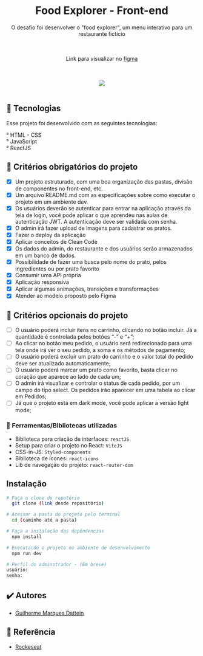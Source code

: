 <div align="center"> 
  <h1>Food Explorer - Front-end</h1>
  O desafio foi desenvolver o "food explorer", um menu interativo para um restaurante fictício </br></br></br>
  <p>Link para visualizar no <a href="https://www.figma.com/file/Kg1qaLFNZy9dd0vxbGYjm9/food-explorer-v2-(Community)?node-id=5%3A980&mode=dev" target="_blank">figma</a></p>
  </br></br>
  <img src="https://github.com/GuiDattein/foodexplorer-frontend/assets/91683433/57987e04-1e25-4685-9005-cacf39cd981e" />
</div></br>

<h2>
  🚀 Tecnologias
</h2>

<p>
  Esse projeto foi desenvolvido com as seguintes tecnologias:

  ° HTML - CSS </br>
  ° JavaScript</br>
  ° ReactJS</br>
</p>

## 🎯 Critérios obrigatórios do projeto

- [x] Um projeto estruturado, com uma boa organização das pastas, divisão de componentes no front-end, etc.
- [x] Um arquivo README.md com as especificações sobre como executar o projeto em um ambiente dev.
- [x] Os usuários deverão se autenticar para entrar na aplicação através da tela de login, você pode aplicar o que aprendeu nas aulas de autenticação JWT. A autenticação deve ser validada com senha.
- [x] O admin irá fazer upload de imagens para cadastrar os pratos.
- [x] Fazer o deploy da aplicação
- [x] Aplicar conceitos de Clean Code
- [x] Os dados do admin, do restaurante e dos usuários serão armazenados em um banco de dados.
- [x] Possibilidade de fazer uma busca pelo nome do prato, pelos ingredientes ou por prato favorito
- [x] Consumir uma API própria
- [X] Aplicação responsiva
- [x] Aplicar algumas animações, transições e transformações
- [x] Atender ao modelo proposto pelo Figma

## 🎯 Critérios opcionais do projeto

- [ ] O usuário poderá incluir itens no carrinho, clicando no botão incluir. Já a quantidade é controlada pelos botões “-” e “+”;
- [ ] Ao clicar no botão meu pedido, o usuário será redirecionado para uma tela onde irá ver o seu pedido, a soma e os métodos de pagamento;
- [ ] O usuário poderá excluir um prato do carrinho e o valor total do pedido deve ser atualizado automaticamente;
- [ ] O usuário poderá marcar um prato como favorito, basta clicar no coração que aparece ao lado de cada um;
- [ ] O admin irá visualizar e controlar o status de cada pedido, por um campo do tipo select. Os pedidos irão aparecer em uma tabela ao clicar em Pedidos;
- [ ] Já que o projeto está em dark mode, você pode aplicar a versão light mode;

### 📘 Ferramentas/Bibliotecas utilizadas
  - Biblioteca para criação de interfaces: `reactJS`
  - Setup para criar o projeto no React: `ViteJS`
  - CSS-in-JS: `Styled-components`
  - Biblioteca de ícones: `react-icons`
  - Lib de navegação do projeto: `react-router-dom`

## Instalação

```bash
# Faça o clone do repotório
  git clone (link desde repositório)

# Acessar a pasta do projeto pelo terminal
  cd (caminho até a pasta)

# Faça a instalação das depêndencias
  npm install

# Executando o projeto no ambiente de desenvolvimento
  npm run dev
```

```bash
# Perfil do adminstrador - (Em breve)
usuário: 
senha: 
```

## ✔️ Autores

- [Guilherme Marques Dattein](https://github.com/GuiDattein/)

## 📄 Referência

- [Rockeseat](https://www.rocketseat.com.br/)
